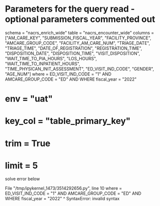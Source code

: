 # Parameters for the query read - optional parameters commented out

schema = "nacrs_enrich_wide"
table = "nacrs_encounter_wide"
columns = ["AM_CARE_KEY", "SUBMISSION_FISCAL_YEAR", "FACILITY_PROVINCE", "AMCARE_GROUP_CODE",
    "FACILITY_AM_CARE_NUM", "TRIAGE_DATE", "TRIAGE_TIME", "DATE_OF_REGISTRATION", "REGISTRATION_TIME",
    "DISPOSITION_DATE", "DISPOSITION_TIME", "VISIT_DISPOSITION", "WAIT_TIME_TO_PIA_HOURS",
    "LOS_HOURS", "WAIT_TIME_TO_INPATIENT_HOURS", "TIME_PHYSICAN_INIT_ASSESSMENT",
    "ED_VISIT_IND_CODE", "GENDER", "AGE_NUM"]
where = ED_VISIT_IND_CODE = "1" AND AMCARE_GROUP_CODE = "ED" AND WHERE fiscal_year = "2022"
# env = "uat"
# key_col = "table_primary_key"
# trim = True
# limit = 5

solve error below 

File "/tmp/ipykernel_1473/3514292656.py", line 10
    where = ED_VISIT_IND_CODE = "1" AND AMCARE_GROUP_CODE = "ED" AND WHERE fiscal_year = "2022"
                                    ^
SyntaxError: invalid syntax
